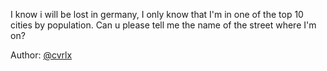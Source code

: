 I know i will be lost in germany, I only know that I'm in one of the top 10 cities by population. Can u please tell me the name of the street where I'm on?

Author: [@cvrlx](https://github.com/cvrlx)
